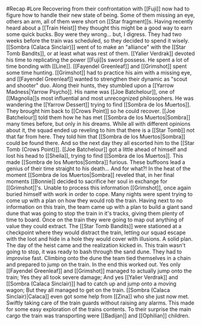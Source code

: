 #Recap #Lore 
Recovering from their confrontation with [[Fuji]] now had to figure how to handle their new state of being. Some of them missing an eye, others an arm, all of them were short on [[Star fragment]]s. Having recently heard about a [[Train Heist]] they thought this might be a good way to earn some quick bucks. Boy were they wrong... but, I digress. They had two weeks before the train was scheduled, so they decided to spend it wisely. [[Sombra (Calaca Sinclair)]] went of to make an "alliance" with the [[Star Tomb Bandits]], or at least what was rest of them. [[Yalier Verdrak]] devoted his time to replicating the power [[Fuji]]s sword possess. He spent a lot of time bonding with [[Line]]. [[Fayendel Greenleaf]] and [[Grimshot]] spent some time hunting. [[Grimshot]] had to practice his aim with a missing eye, and [[Fayendel Greenleaf]] wanted to strengthen their dynamic as "scout and shooter" duo. Along their hunts, they stumbled upon a [[Yarrow Madness|Yarrow Psycho]]. His name was [[Joe Batchelour]], one of [[Magnolia]]s most influential and most unrecognized philosophers. He was wandering the [[Yarrow Dessert]] trying to find [[Sombra de los Muertos]]. They brought him back to [[Crows Point]] so he could recover. [[Joe Batchelour]] told them how he has met [[Sombra de los Muertos|Sombra]] many times before, but only in his dreams. While all with different opinions about it, the squad ended up reveling to him that there is a [[Star Tomb]] not that far from here. They told him that [[Sombra de los Muertos|Sombra]] could be found there. And so the next day they all escorted him to the [[Star Tomb (Crows Point)]]. [[Joe Batchelour]] got a little ahead of himself and lost his head to [[Sheila]], trying to find [[Sombra de los Muertos]]. This made [[Sombra de los Muertos|Sombra]] furious. These buffoons lead a genius of their time straight to his death... And for what?! In the heat of the moment [[Sombra de los Muertos|Sombra]] reveled that, in her final moments [[Bonnie]] decided to sacrifice her soul in exchange for [[Grimshot]]'s. Unable to process this information [[Grimshot]], once again buried himself with work in order to cope. Many nights were spent trying to come up with a plan on how they would rob the train. Having next to no information on this train, the team came up with a plan to build a giant sand dune that was going to stop the train in it's tracks, giving them plenty of time to board. Once on the train they were going to map out anything of value they could extract. The [[Star Tomb Bandits]] were stationed at a checkpoint where they would distract the train, letting our squad escape with the loot and hide in a hole they would cover with illusions. A solid plan. The day of the heist came and the realization kicked in. This train wasn't going to stop, it was ready to bash through the sand dune. They had to improvise fast. Climbing onto the dune the team tied themselves in a chain and prepared to jump on the train. In the end this worked out. Yes only [[Fayendel Greenleaf]] and [[Grimshot]] managed to actually jump onto the train; Yes they all took severe damage; And yes [[Yalier Verdrak]] and [[Sombra (Calaca Sinclair)]] had to catch up and jump onto a moving wagon; But they all managed to get on the train. [[Sombra (Calaca Sinclair)|Calaca]] even got some help from [[Zina]] who she just now met. Swiftly taking care of the train guards without raising any alarms. This made for some easy exploration of the trains contents. To their surprise the main cargo the train was transporting were [[Badijan]] and [[Ophilian]] children. 